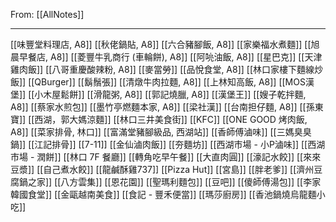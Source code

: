 From:  [[AllNotes]]

---

[[味豐堂料理店, A8]]
[[秋佬鍋貼, A8]]
[[六合豬腳飯, A8]]
[[家樂福水煮麵]]
[[旭晨早餐店, A8]]
[[菱豐牛乳商行 (車輪餅), A8]]
[[阿喨油飯, A8]]
[[星巴克]]
[[天津雞肉飯]]
[[八哥重慶酸辣粉, A8]]
[[麥當勞]]
[[品悅食堂, A8]]
[[林口家樓下麵線炒飯]]
[[QBurger]]
[[鬍鬚張]]
[[清燉牛肉拉麵, A8]]
[[上林知高飯, A8]]
[[MOS漢堡]]
[[小木屋鬆餅]]
[[滑龍粥, A8]]
[[郭記燒臘, A8]]
[[漢堡王]]
[[嫂子乾拌麵, A8]]
[[蔡家水煎包]]
[[墨竹亭燃麵本家, A8]]
[[梁社漢]]
[[台南担仔麵, A8]]
[[孫東寶]]
[[西湖，郭大媽涼麵]]
[[林口三井美食街]]
[[KFC]]
[[ONE GOOD 烤肉飯, A8]]
[[菜家排骨, 林口]]
[[富滿堂豬腳級品, 西湖站]]
[[香師傅滷味]]
[[三媽臭臭鍋]]
[[江記排骨]]
[[7-11]]
[[金仙滷肉飯]]
[[夯麵坊]]
[[西湖市場 - 小P滷味]]
[[西湖市場 - 潤餅]]
[[林口 7F 餐廳]]
[[轉角吃早午餐]]
[[大直肉圓]]
[[濠記水餃]]
[[來來豆漿]]
[[自己煮水餃]]
[[龍鹹酥雞737]]
[[Pizza Hut]]
[[宮島]]
[[胖老爹]]
[[濟州豆腐鍋之家]]
[[八方雲集]]
[[恩花園]]
[[聖瑪利麵包]]
[[豆吧]]
[[傻師傅湯包]]
[[李家韓國食堂]]
[[金甌越南美食]]
[[食記 - 豐禾便當]]
[[瑪莎廚房]]
[[香池鍋燒烏龍麵小吃]]